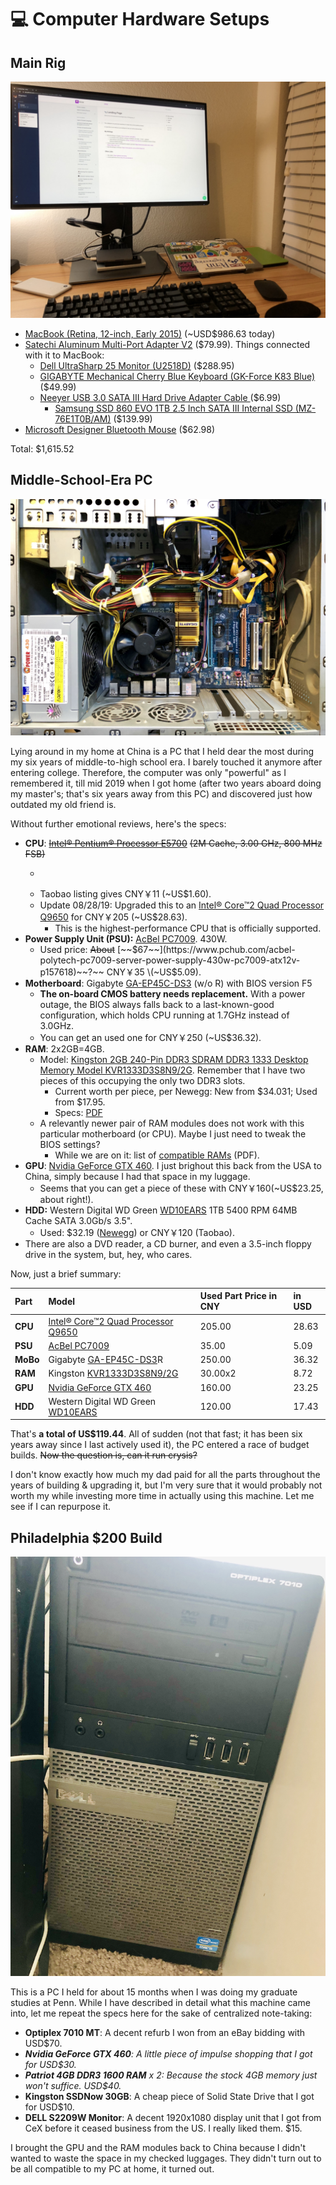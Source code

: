 # 💻 Computer Hardware Setups

## Main Rig

![](../.gitbook/assets/img_97d413f06811-1.jpeg)

* [MacBook \(Retina, 12-inch, Early 2015\)](https://support.apple.com/kb/SP712?locale=en_US) \(~USD$986.63 today\)
* [Satechi Aluminum Multi-Port Adapter V2](https://www.amazon.com/gp/product/B075FW7H5J/ref=ppx_yo_dt_b_asin_title_o01_s00?ie=UTF8&psc=1) \($79.99\). Things connected with it to MacBook:
  * [Dell UltraSharp 25 Monitor \(U2518D\)](https://www.dell.com/en-us/work/shop/dell-ultrasharp-25-monitor-u2518d/apd/210-amll/monitors-monitor-accessories) \($288.95\)
  * [GIGABYTE Mechanical Cherry Blue Keyboard \(GK-Force K83 Blue\)](https://www.gigabyte.com/us/Keyboard/FORCE-K83#kf) \($49.99\)
  * [Neeyer USB 3.0 SATA III Hard Drive Adapter Cable ](https://www.amazon.com/Drive-Adapter-Cable-Support-UASP-20cm/dp/B07FDTY299)\($6.99\)
    * [Samsung SSD 860 EVO 1TB 2.5 Inch SATA III Internal SSD \(MZ-76E1T0B/AM\)](https://www.samsung.com/us/computing/memory-storage/solid-state-drives/ssd-860-evo-2-5--sata-iii-1tb-mz-76e1t0b-am/) \($139.99\)
* [Microsoft Designer Bluetooth Mouse](https://www.microsoft.com/accessories/en-us/products/mice/designer-bluetooth-mouse/7n5-00001) \($62.98\)

Total: $1,615.52

## Middle-School-Era PC

![](../.gitbook/assets/img_8315%20%281%29.jpg)

Lying around in my home at China is a PC that I held dear the most during my six years of middle-to-high school era. I barely touched it anymore after entering college. Therefore, the computer was only "powerful" as I remembered it, till mid 2019 when I got home \(after two years aboard doing my master's; that's six years away from this PC\) and discovered just how outdated my old friend is.

Without further emotional reviews, here's the specs:

* **CPU**: [~~Intel® Pentium® Processor E5700~~](https://ark.intel.com/content/www/us/en/ark/products/42801/intel-pentium-processor-e5700-2m-cache-3-00-ghz-800-mhz-fsb.html) ~~\(2M Cache, 3.00 GHz, 800 MHz FSB\)~~
  * ~~~~[~~Second-hand listings on Amazon~~](https://www.amazon.com/gp/offer-listing/B003WQ0L12/ref=dp_olp_0?ie=UTF8&condition=all) ~~suggest a wide range of price. I'd say mine is worth $20.~~
  * Taobao listing gives CNY￥11 \(~US$1.60\).
  * Update 08/28/19: Upgraded this to an [Intel® Core™2 Quad Processor Q9650](https://ark.intel.com/content/www/us/en/ark/products/35428/intel-core-2-quad-processor-q9650-12m-cache-3-00-ghz-1333-mhz-fsb.html) for CNY￥205 \(~US$28.63\).
    * This is the highest-performance CPU that is officially supported.
* **Power Supply Unit \(PSU\):** [AcBel PC7009](http://www.acbel.com/eng/Product.aspx?id=48&&sd=31&&pid=179). 430W. 
  * Used price: ~~About~~ [~~$67~~](https://www.pchub.com/acbel-polytech-pc7009-server-power-supply-430w-pc7009-atx12v-p157618)~~?~~ CNY￥35 \(~US$5.09\).
* **Motherboard**: Gigabyte [GA-EP45C-DS3](https://www.gigabyte.com/Motherboard/GA-EP45C-DS3-rev-10#ov) \(w/o R\) with BIOS version F5
  * **The on-board CMOS battery needs replacement.** With a power outage, the BIOS always falls back to a last-known-good configuration, which holds CPU running at 1.7GHz instead of 3.0GHz.
  * You can get an used one for CNY￥250 \(~US$36.32\).
* **RAM**: 2x2GB=4GB. 
  * Model: [Kingston 2GB 240-Pin DDR3 SDRAM DDR3 1333 Desktop Memory Model KVR1333D3S8N9/2G](https://www.newegg.com/kingston-2gb-240-pin-ddr3-sdram/p/N82E16820139640?Description=KVR1333D3S8N9%2f2G&cm_re=KVR1333D3S8N9%2f2G-_-20-139-640-_-Product). Remember that I have two pieces of this occupying the only two DDR3 slots.
    * Current worth per piece, per Newegg: New from $34.031; Used from $17.95.
    * Specs: [PDF](https://www.kingston.com/datasheets/kvr1333d3s8n9_2g.pdf)
  * A relevantly newer pair of RAM modules does not work with this particular motherboard \(or CPU\). Maybe I just need to tweak the BIOS settings?
    * While we are on it: list of [compatible RAMs](http://download.gigabyte.cn/FileList/Memory/motherboard_memory_ga-ep45c-ds3.pdf) \(PDF\).
* **GPU**: [Nvidia GeForce GTX 460](https://www.geforce.com/hardware/desktop-gpus/geforce-gtx-460). I just brighout this back from the USA to China, simply because I had that space in my luggage. 
  * Seems that you can get a piece of these with CNY￥160\(~US$23.25, about right!\).
* **HDD:** Western Digital WD Green [WD10EARS](http://products.wdc.com/library/SpecSheet/ENG/2879-701229.pdf) 1TB 5400 RPM 64MB Cache SATA 3.0Gb/s 3.5". 
  * Used: $32.19 \([Newegg](https://www.newegg.com/p/N82E16822136490)\) or CNY￥120 \(Taobao\).
* There are also a DVD reader, a CD burner, and even a 3.5-inch floppy drive in the system, but, hey, who cares.

Now, just a brief summary:

| Part | Model | Used Part Price in CNY | in USD |
| :--- | :--- | :--- | :--- |
| **CPU** | [Intel® Core™2 Quad Processor Q9650](https://ark.intel.com/content/www/us/en/ark/products/35428/intel-core-2-quad-processor-q9650-12m-cache-3-00-ghz-1333-mhz-fsb.html) | 205.00 | 28.63 |
| **PSU** | [AcBel PC7009](http://www.acbel.com/eng/Product.aspx?id=48&&sd=31&&pid=179) | 35.00 | 5.09 |
| **MoBo** | Gigabyte [GA-EP45C-DS3](https://www.gigabyte.com/Motherboard/GA-EP45C-DS3-rev-10#ov)R | 250.00 | 36.32 |
| **RAM** | Kingston [KVR1333D3S8N9/2G](https://www.newegg.com/kingston-2gb-240-pin-ddr3-sdram/p/N82E16820139640?Description=KVR1333D3S8N9%2f2G&cm_re=KVR1333D3S8N9%2f2G-_-20-139-640-_-Product) | 30.00x2 | 8.72 |
| **GPU** | [Nvidia GeForce GTX 460](https://www.geforce.com/hardware/desktop-gpus/geforce-gtx-460) | 160.00 | 23.25 |
| **HDD** | Western Digital WD Green [WD10EARS](http://products.wdc.com/library/SpecSheet/ENG/2879-701229.pdf) | 120.00 | 17.43 |

That's **a total of US$119.44**. All of sudden \(not that fast; it has been six years away since I last actively used it\), the PC entered a race of budget builds. ~~Now the question is, can it run crysis?~~

I don't know exactly how much my dad paid for all the parts throughout the years of building & upgrading it, but I'm very sure that it would probably not worth my while investing more time in actually using this machine. Let me see if I can repurpose it.

## Philadelphia $200 Build

![](../.gitbook/assets/img_7481.jpg)

This is a PC I held for about 15 months when I was doing my graduate studies at Penn. While I have described in detail what this machine came into, let me repeat the specs here for the sake of centralized note-taking:

* **Optiplex 7010 MT**: A decent refurb I won from an eBay bidding with USD$70.
* _**Nvidia GeForce GTX 460**: A little piece of impulse shopping that I got for USD$30._
* _**Patriot 4GB DDR3 1600 RAM** x 2: Because the stock 4GB memory just won't suffice. USD$40._
* **Kingston SSDNow 30GB**: A cheap piece of Solid State Drive that I got for USD$10.
* **DELL S2209W Monitor**: A decent 1920x1080 display unit that I got from CeX before it ceased business from the US. I really liked them. $15.

I brought the GPU and the RAM modules back to China because I didn't wanted to waste the space in my checked luggages. They didn't turn out to be all compatible to my PC at home, it turned out.



